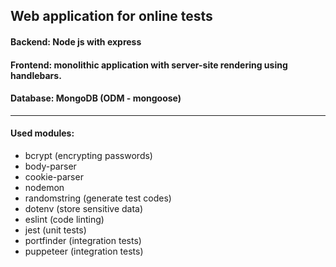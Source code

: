 <!-- Heading -->
## Web application for online tests

#### Backend: Node js with express

#### Frontend: monolithic application with server-site rendering using handlebars.

#### Database: MongoDB (ODM - mongoose)

<hr>

#### Used modules:
<!-- UL-->
* bcrypt (encrypting passwords)
* body-parser
* cookie-parser
* nodemon 
* randomstring (generate test codes)
* dotenv (store sensitive data)
* eslint (code linting)
* jest (unit tests)
* portfinder (integration tests)
* puppeteer (integration tests)